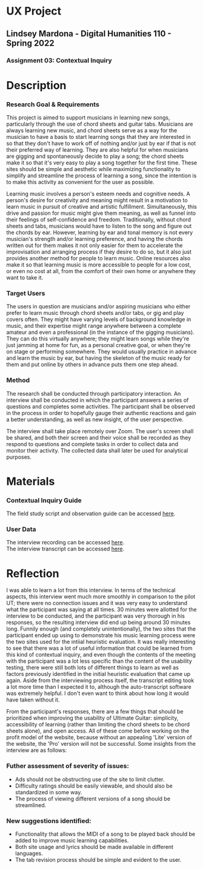 # UX Project
## Lindsey Mardona - Digital Humanities 110 - Spring 2022
### Assignment 03: Contextual Inquiry

# Description #
### Research Goal & Requirements ###
This project is aimed to support musicians in learning new songs, particularly through the use of chord sheets and guitar tabs. Musicians are always learning new music, and chord sheets serve as a way for the musician to have a basis to start learning songs that they are interested in so that they don't have to work off of nothing and/or just by ear if that is not their preferred way of learning. They are also helpful for when musicians are gigging and spontaneously decide to play a song; the chord sheets make it so that it's very easy to play a song together for the first time. These sites should be simple and aesthetic while maximizing functionality to simplify and streamline the process of learning a song, since the intention is to make this activity as convenient for the user as possible.

Learning music involves a person's esteem needs and cognitive needs. A person's desire for creativity and meaning might result in a motivation to learn music in pursuit of creative and artistic fulfillment. Simultaneously, this drive and passion for music might give them meaning, as well as funnel into their feelings of self-confidence and freedom. Traditionally, without chord sheets and tabs, musicians would have to listen to the song and figure out the chords by ear. However, learning by ear and tonal memory is not every musician's strength and/or learning preference, and having the chords written out for them makes it not only easier for them to accelerate the improvisation and arranging process if they desire to do so, but it also just provides another method for people to learn music. Online resources also make it so that learning music is more accessible to people for a low cost, or even no cost at all, from the comfort of their own home or anywhere they want to take it.

### Target Users ### 
The users in question are musicians and/or aspiring musicians who either prefer to learn music through chord sheets and/or tabs, or gig and play covers often. They might have varying levels of background knowledge in music, and their expertise might range anywhere between a complete amateur and even a professional (in the instance of the gigging musicians). They can do this virtually anywhere; they might learn songs while they're just jamming at home for fun, as a personal creative goal, or when they're on stage or performing somewhere. They would usually practice in advance and learn the music by ear, but having the skeleton of the music ready for them and put online by others in advance puts them one step ahead. 

### Method ### 
The research shall be conducted through participatory interaction. An interview shall be conducted in which the participant answers a series of questions and completes some activities. The participant shall be observed in the process in order to hopefully gauge their authentic reactions and gain a better understanding, as well as new insight, of the user perspective. 

The interview shall take place remotely over Zoom. The user's screen shall be shared, and both their screen and their voice shall be recorded as they respond to questions and complete tasks in order to collect data and monitor their activity. The collected data shall later be used for analytical purposes.

# Materials #

### Contextual Inquiry Guide ### 
The field study script and observation guide can be accessed [here](https://docs.google.com/document/d/1E6w9fPAWbljCwtAZF6OQsE6wmw0_SpHjyifBuiiC0yM/edit?usp=sharing).

### User Data ### 
The interview recording can be accessed [here](https://youtu.be/aEGrp3EMzzQ).\
The interview transcript can be accessed [here](https://docs.google.com/document/d/1yKlXrUADigkI_4KCJpgpuA5-90b_vAb9qnoVJqRztBE/edit?usp=sharing).

# Reflection #
I was able to learn a lot from this interview. In terms of the technical aspects, this interview went much more smoothly in comparison to the pilot UT; there were no connection issues and it was very easy to understand what the participant was saying at all times. 30 minutes were allotted for the interview to be conducted, and the participant was very thorough in his responses, so the resulting interview did end up being around 30 minutes long. Funnily enough (and completely unintentionally), the two sites that the participant ended up using to demonstrate his music learning process were the two sites used for the intiial heuristic evaluation. It was really interesting to see that there was a lot of useful information that could be learned from this kind of contextual inquiry, and even though the contents of the meeting with the participant was a lot less specific than the content of the usability testing, there were still both lots of different things to learn as well as factors previously identified in the initial heuristic evaluation that came up again. Aside from the interviewing process itself, the transcript editing took a lot more time than I expected it to, although the auto-transcript software was extremely helpful. I don't even want to think about how long it would have taken without it.

From the participant's responses, there are a few things that should be prioritized when improving the usability of Ultimate Guitar: simplicity, accessibility of learning (rather than limiting the chord sheets to be chord sheets alone), and open access. All of these come before working on the profit model of the website, because without an appealing 'Lite' version of the website, the 'Pro' version will not be successful. Some insights from the interview are as follows:

### Futher assessment of severity of issues: ###
- Ads should not be obstructing use of the site to limit clutter.
- Difficulty ratings should be easily viewable, and should also be standardized in some way.
- The process of viewing different versions of a song should be streamlined.

### New suggestions identified: ###
- Functionality that allows the MIDI of a song to be played back should be added to improve music learning capabilities.
- Both site usage and lyrics should be made available in different languages.
- The tab revision process should be simple and evident to the user.
